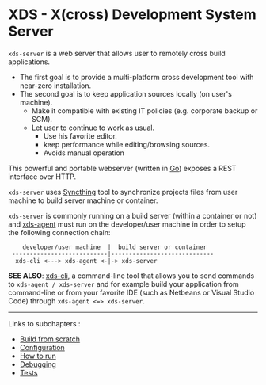 <!-- WARNING: This file is generated by fetch_docs.js using /home/boron/Documents/AGL/docs-webtemplate/site/_data/tocs/devguides/master/xds-docs-guides-devguides-book.yml -->

# XDS - X(cross) Development System Server

`xds-server` is a web server that allows user to remotely cross build applications.

- The first goal is to provide a multi-platform cross development tool with near-zero installation.
- The second goal is to keep application sources locally (on user's machine).
  - Make it compatible with existing IT policies (e.g. corporate backup or SCM).
  - Let user to continue to work as usual.
    - Use his favorite editor.
    - keep performance while editing/browsing sources.
    - Avoids manual operation

This powerful and portable webserver (written in [Go](https://golang.org))
exposes a REST interface over HTTP.

`xds-server` uses [Syncthing](https://syncthing.net/) tool to synchronize
projects files from user machine to build server machine or container.

`xds-server` is commonly running on a build server (within a container or not)
and [xds-agent](../2_xds-agent/0_abstract.html) must run on the developer/user machine in order
to setup the following connection chain:

```schema
    developer/user machine  |  build server or container
 ---------------------------|-----------------------------
  xds-cli <---> xds-agent <-|-> xds-server
```

**SEE ALSO**: [xds-cli](https://gerrit.automotivelinux.org/gerrit/gitweb?p=src/xds/xds-cli.git),
a command-line tool that allows you to send commands to `xds-agent / xds-server`
and for example build your application from command-line or from your favorite
IDE (such as Netbeans or Visual Studio Code) through `xds-agent <=> xds-server`.

---

Links to subchapters :

- [Build from scratch](./1_build.html)
- [Configuration](./2_config.html)
- [How to run](./3_how-to-run.html)
- [Debugging](./4_debug.html)
- [Tests](./5_test.html)
